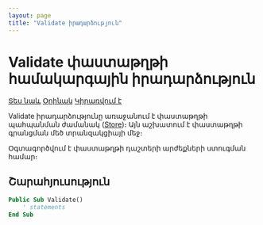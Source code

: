 ```yaml
---
layout: page
title: "Validate իրադարձություն"
---
```


# Validate փաստաթղթի համակարգային իրադարձություն

[Տես նաև](../scriptstproced.md) [Օրինակ](../Examples/E_Validate.md) [Կիրառվում է](../Defs/doc.md)

Validate իրադարձությունը առաջանում է փաստաթղթի պահպանման ժամանակ ([Store](../Functions/ASDOC/Store.md))։ 
Այն աշխատում է փաստաթղթի գրանցման մեծ տրանզակցիայի մեջ։ 

Օգտագործվում է փաստաթղթի դաշտերի արժեքների ստուգման համար։

## Շարահյուսություն

``` vb
Public Sub Validate()
    ' statements
End Sub
```
